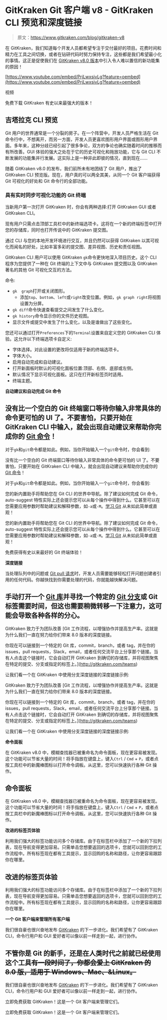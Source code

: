 # GitKraken Git 客户端 v8 - GitKraken CLI 预览和深度链接

> 原文：<https://www.gitkraken.com/blog/gitkraken-v8>

在 GitKraken，我们知道每个开发人员都希望专注于交付最好的项目。花费时间和精力在工具之间切换，或者在钻研代码时努力保持专注，这些都是我们希望最小化的事情。这正是促使我们在 [GitKraken v8.0 版本](https://support.gitkraken.com/release-notes/current/#v8-0-0)中引入令人难以置信的新功能集的原因！

[https://www.youtube.com/embed/PrjLwxsivLg?feature=oembed](https://www.youtube.com/embed/PrjLwxsivLg?feature=oembed)

视频

免费下载 GitKraken 有史以来最强大的版本！

## **吉塔拉克 CLI 预览**

Git 用户的世界通常是一个分裂的房子。在一个阵营中，开发人员严格生活在 Git 命令行中，不想离开，而另一方面，开发人员更喜欢图形用户界面或图形用户界面。多年来，这种分歧已经引起了很多争论，双方的争论也确实随着时间的推移而有所改善。GUI 体验的强大之处在于它的历史可视化和拖放功能，它与 Git CLI 不断发展的功能集并行发展。这实际上是一种非此即彼的情况，直到现在……

随着 GitKraken v8.0 的发布，我们前所未有地团结了 Git 用户，推出了 GitKraken CLI 预览版。现在，用户真的可以两全其美，从同一个 Git 客户端获得 Git 可视化的好处和 Git 命令行的全部功能。

### **具有实时同步可视化功能的 Git 终端**

当新用户第一次打开 GitKraken 时，你会有两种选择:打开 GitKraken GUI 或者 GitKraken CLI。

现有用户只需点击顶部工具栏中的新终端选项卡。这将在一个新的终端标签中打开您的存储库，同时也打开传说中的 GitKraken 提交图。

通过 CLI 与您的本地开发环境进行交互，并且仍然可以获得 GitKraken 以其可视化而闻名的好处，比如丰富多彩的提交图、差异视图、历史和责任视图。

GitKraken CLI 用户可以使用 GitKraken `gk`命令更快地深入项目历史。这个 CLI 程序为您提供了一种在 Git 终端的上下文中与 GitKraken 提交图以及 GitKraken 著名的其他 Git 可视化交互的方法。

命令:

*   `gk  graph`打开或关闭图形。
    *   添加`top`、`bottom`、`left`或`right`改变位置。例如，`gk graph right`将视图设置为分屏。
*   `gk diff`命令快速查看提交之间发生了什么变化。
*   `gk history`命令显示你的文件历史视图。
*   显示文件或提交中发生了什么变化，以及是谁做出了这些变化。

您还可以通过打开`Preferences`下的`Terminal`设置来自定义您的 GitKraken CLI 体验。这允许以下终端选项卡自定义:

*   字体选择。对此设置的更改将仅适用于新的终端选项卡。
*   字体大小。
*   启用自动完成和自动建议。
*   打开新面板时默认的可视化面板位置:顶部、右侧、底部或左侧。
*   默认情况下显示可视化面板。这只在打开新标签页时适用。
*   终端主题。

**自动建议和自动完成 Git 命令**

## 没有比一个空白的 Git 终端窗口等待你输入非常具体的命令更可怕的 UI 了。不要害怕，只要开始在 GitKraken CLI 中输入，就会出现自动建议来帮助你完成你的 [Git 命令](https://www.gitkraken.com/learn/git/commands)！

对于`gk`和`git`命令都是如此。例如，当你开始输入一个`git`命令时，你会看到:

没有比一个空白的 Git 终端窗口等待你输入非常具体的命令更可怕的 UI 了。不要害怕，只要开始在 GitKraken CLI 中输入，就会出现自动建议来帮助你完成你的 [Git 命令](https://www.gitkraken.com/learn/git/commands)！

对于`gk`和`git`命令都是如此。例如，当你开始输入一个`git`命令时，你会看到:

您的新内置助手将帮助您在 Git CLI 的世界中导航。除了建议如何完成 Git 命令，auto-suggest 特性实际上还会提示您可以从每个操作中得到什么。它甚至可以在您需要应用参数时帮助建议和解释参数，如`-a`或`-M`。[学习 Git](https://www.gitkraken.com/learn/git) 从未如此简单或直观！

您的新内置助手将帮助您在 Git CLI 的世界中导航。除了建议如何完成 Git 命令，auto-suggest 特性实际上还会提示您可以从每个操作中得到什么。它甚至可以在您需要应用参数时帮助建议和解释参数，如`-a`或`-M`。[学习 Git](https://www.gitkraken.com/learn/git) 从未如此简单或直观！

免费获得有史以来最好的 Git 终端体验！

**深度链接**

当处理队列中的问题或 [Git pull 请求](https://www.gitkraken.com/learn/git/tutorials/what-is-a-pull-request-in-git)时，开发人员需要能够轻松打开问题创建者引用的任何代码。你越快找到你需要处理的代码，你就能越快解决问题。

## 手动打开一个 [Git 库](https://www.gitkraken.com/learn/git/tutorials/what-is-a-git-repository)并寻找一个特定的 [Git 分支](https://www.gitkraken.com/learn/git/branch)或 Git 标签需要时间，但这也需要稍微转移一下注意力，这可能会导致各种各样的分心。

GitKraken 致力于为团队改善 [Git 工作流程，以增强协作并提高生产率。这就是为什么我们一直在努力给你们带来 8.0 版本的深度链接。

你现在可以链接到一个特定的 Git 库，commit，branch，或者 tag，并在你的 issues，pull requests，Slack，email，或者任何交流平台上分享那个链接。当有人点击这个链接时，它会自动打开 GitKraken 到确切的存储库，并将视图聚焦在特定的提交、分支或指定的标签上。](http://gitkraken.com/teams)

让我们看一个在 GitKraken 中使用分支深度链接的深度链接示例:

GitKraken 致力于为团队改善 [Git 工作流程，以增强协作并提高生产率。这就是为什么我们一直在努力给你们带来 8.0 版本的深度链接。

你现在可以链接到一个特定的 Git 库，commit，branch，或者 tag，并在你的 issues，pull requests，Slack，email，或者任何交流平台上分享那个链接。当有人点击这个链接时，它会自动打开 GitKraken 到确切的存储库，并将视图聚焦在特定的提交、分支或指定的标签上。](http://gitkraken.com/teams)

让我们看一个在 GitKraken 中使用分支深度链接的深度链接示例:

**命令面板**

在 GitKraken v8.0 中，模糊查找器已被重命名为命令面板，现在更容易被发现。这个功能可以节省大量的时间！将手指放在键盘上，键入`Ctrl` / `Cmd` + `P`，或者点按工具栏中的新魔棒图标以打开命令调板。从这里，您可以快速执行各种 Git 操作。

## **命令面板**

在 GitKraken v8.0 中，模糊查找器已被重命名为命令面板，现在更容易被发现。这个功能可以节省大量的时间！将手指放在键盘上，键入`Ctrl` / `Cmd` + `P`，或者点按工具栏中的新魔棒图标以打开命令调板。从这里，您可以快速执行各种 Git 操作。

**改进的标签页体验**

利用我们强大的标签功能访问多个存储库。由于在标签栏中添加了一个新的下拉列表，现在导航变得更加容易。只需单击您想要返回的选项卡，您就可以回到您的工作流程中。所有标签现在都有工具提示，显示回购的名称和路径，让你更容易跟踪你在哪里。

## **改进的标签页体验**

利用我们强大的标签功能访问多个存储库。由于在标签栏中添加了一个新的下拉列表，现在导航变得更加容易。只需单击您想要返回的选项卡，您就可以回到您的工作流程中。所有标签现在都有工具提示，显示回购的名称和路径，让你更容易跟踪你在哪里。

**一个 Git 客户端来管理所有客户端**

我们很自豪也很兴奋地发布 [GitKraken](https://www.gitkraken.com/git-client) 的下一步进化。我们希望有了 GitKraken CLI，命令行用户和 GUI 爱好者可以像以前一样走到一起，进行协作。

## 不管你是 Git 的新手，还是在人类时代之前就已经使用这个工具~~有一段时间了，你都会爱上 GitKraken 的 8.0 版，适用于 Windows、Mac、&Linux。~~

我们很自豪也很兴奋地发布 [GitKraken](https://www.gitkraken.com/git-client) 的下一步进化。我们希望有了 GitKraken CLI，命令行用户和 GUI 爱好者可以像以前一样走到一起，进行协作。

立即免费获取 GitKraken！这是一个 Git 客户端来管理它们。

立即免费获取 GitKraken！这是一个 Git 客户端来管理它们。